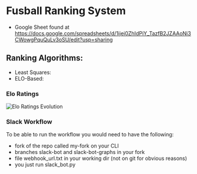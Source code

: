 # Fusball Ranking System

- Google Sheet found at https://docs.google.com/spreadsheets/d/1ijei0ZhIdPiY_TazfB2JZAAoNi3CWowgPquQuLv3oSU/edit?usp=sharing


## Ranking Algorithms:

- Least Squares:
- ELO-Based:

### Elo Ratings
![Elo Ratings Evolution](elo_graphs/elo.gif)

### Slack Workflow

To be able to run the workflow you would need to have the following:
- fork of the repo called my-fork on your CLI
- branches slack-bot and slack-bot-graphs in your fork
- file webhook_url.txt in your working dir (not on git for obvious reasons)
- you just run slack_bot.py
    
